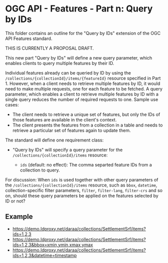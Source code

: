 # OGC API - Features - Part n: Query by IDs

This folder contains an outline for the "Query by IDs" extension of the OGC API Features standard.

THIS IS CURRENTLY A PROPOSAL DRAFT.

This new part "Query by IDs" will define a new query parameter, which enables clients to query multiple features by their ID.

Individual features already can be queried by ID by using the `/collections/{collectionId}/items/{featureId}` resource specified in Part 1. However, when a client needs to retrieve multiple features by ID, it would need to make multiple requests, one for each feature to be fetched. A query parameter, which enables a client to retrieve multiple features by ID with a single query reduces the number of required requests to one. Sample use cases:

- The client needs to retrieve a unique set of features, but only the IDs of those features are available in the client's context.
- The client presents the features from a collection in a table and needs to retrieve a particular set of features again to update them.

The standard will define one requirement class:

- "Query by IDs" will specify a query parameter for the `/collections/{collectionId}/items` resource:

  - `ids` (default: no effect): The comma separted feature IDs from a collection to query.

For discussion:  When `ids` is used together with other query parameters of the `/collections/{collectionId}/items` resource, such as `bbox`, `datetime`, collection-specific filter parameters, `filter`, `filter-lang`, `filter-crs` and so on, should these query parameters be applied on the features selected by ID or not?

## Example

- https://demo.ldproxy.net/daraa/collections/SettlementSrf/items?ids=1,2,3
- https://demo.ldproxy.net/daraa/collections/SettlementSrf/items?ids=1,2,3&bbox=xmin,ymin,xmax,ymax
- https://demo.ldproxy.net/daraa/collections/SettlementSrf/items?ids=1,2,3&datetime=timestamp


